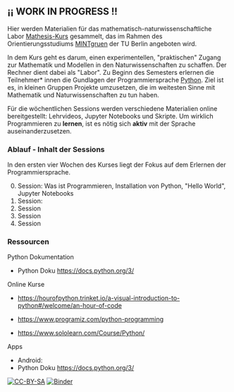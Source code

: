 ## ¡¡ WORK IN PROGRESS !!


Hier werden Materialien für das mathematisch-naturwissenschaftliche Labor [Mathesis-Kurs](https://www.mintgruen.tu-berlin.de/studium-und-lehre/mintgruen-labore/mathesis/) gesammelt, das im Rahmen des Orientierungsstudiums [MINTgruen](https://www.mintgruen.tu-berlin.de) der TU Berlin angeboten wird.

In dem Kurs geht es darum, einen experimentellen, "praktischen" Zugang zur Mathematik und Modellen in den Naturwissenschaften zu schaffen. Der Rechner dient dabei als "Labor". Zu Beginn des Semesters erlernen die Teilnehmer* innen die Gundlagen der Programmiersprache [Python](https://de.wikipedia.org/wiki/Python_(Programmiersprache)). Ziel ist es, in kleinen Gruppen Projekte umzusetzen, die im weitesten Sinne mit Mathematik und Naturwissenschaften zu tun haben.

Für die wöchentlichen Sessions werden verschiedene Materialien online bereitgestellt: Lehrvideos, Jupyter Notebooks und Skripte. Um wirklich Programmieren zu **lernen**, ist es nötig sich **aktiv** mit der Sprache auseinanderzusetzen.

### Ablauf - Inhalt der Sessions
In den ersten vier Wochen des Kurses liegt der Fokus auf dem Erlernen der Programmiersprache.  

0. Session: Was ist Programmieren, Installation von Python, "Hello World", Jupyter Notebooks
1. Session:
2. Session
3. Session
4. Session

### Ressourcen

Python Dokumentation 
* Python Doku https://docs.python.org/3/

Online Kurse
* https://hourofpython.trinket.io/a-visual-introduction-to-python#/welcome/an-hour-of-code
* https://www.programiz.com/python-programming

* https://www.sololearn.com/Course/Python/

Apps
* Android: 
* Python Doku https://docs.python.org/3/

[![CC-BY-SA](https://licensebuttons.net/l/by-sa/4.0/88x31.png)](https://creativecommons.org/licenses/by-sa/4.0/deed.de)
[![Binder](https://mybinder.org/badge_logo.svg)](https://mybinder.org/v2/gh/andreaheilrath/mathesis/master)


